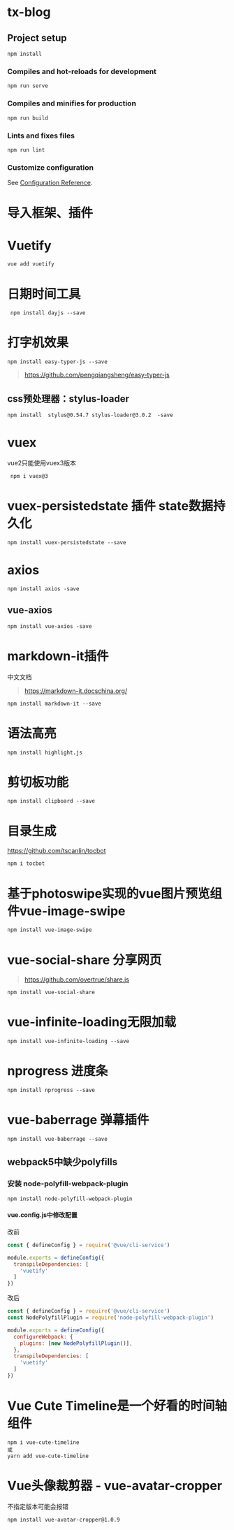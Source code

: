 # tx-blog

## Project setup
```
npm install
```

### Compiles and hot-reloads for development
```
npm run serve
```

### Compiles and minifies for production
```
npm run build
```

### Lints and fixes files
```
npm run lint
```

### Customize configuration
See [Configuration Reference](https://cli.vuejs.org/config/).




# 导入框架、插件

#  Vuetify
```shell
vue add vuetify
```

# 日期时间工具
```shell
 npm install dayjs --save
```

# 打字机效果
```shell
npm install easy-typer-js --save
```
> https://github.com/pengqiangsheng/easy-typer-js
## css预处理器：stylus-loader
```shell
npm install  stylus@0.54.7 stylus-loader@3.0.2  -save
```
# vuex

vue2只能使用vuex3版本

```shell
 npm i vuex@3
```

# vuex-persistedstate 插件 state数据持久化

```shell
npm install vuex-persistedstate --save
```

# axios
```shell
npm install axios -save
```
## vue-axios
```shell
npm install vue-axios -save
```

# markdown-it插件
中文文档
>https://markdown-it.docschina.org/
 
```shell
npm install markdown-it --save
```
# 语法高亮
```shell
npm install highlight.js
```
# 剪切板功能
```shell
npm install clipboard --save
```
# 目录生成
https://github.com/tscanlin/tocbot
```shell
npm i tocbot
```
# 基于photoswipe实现的vue图片预览组件vue-image-swipe
```shell
npm install vue-image-swipe
```
# vue-social-share 分享网页
> https://github.com/overtrue/share.js
```shell
npm install vue-social-share
```

# vue-infinite-loading无限加载
```shell
npm install vue-infinite-loading --save
```

# nprogress 进度条
```shell
npm install nprogress --save
```

# vue-baberrage 弹幕插件
```shell
npm install vue-baberrage --save
```
## webpack5中缺少polyfills
### 安装 node-polyfill-webpack-plugin
```shell
npm install node-polyfill-webpack-plugin
```
#### vue.config.js中修改配置

改前
```js
const { defineConfig } = require('@vue/cli-service')

module.exports = defineConfig({
  transpileDependencies: [
    'vuetify'
  ]
})

```
改后
```js
const { defineConfig } = require('@vue/cli-service')
const NodePolyfillPlugin = require('node-polyfill-webpack-plugin')

module.exports = defineConfig({
  configureWebpack: {
    plugins: [new NodePolyfillPlugin()],
  },
  transpileDependencies: [
    'vuetify'
  ]
})

```

# Vue Cute Timeline是一个好看的时间轴组件
```shell
npm i vue-cute-timeline
或
yarn add vue-cute-timeline
```

# Vue头像裁剪器 - vue-avatar-cropper
不指定版本可能会报错
```shell
npm install vue-avatar-cropper@1.0.9
```

